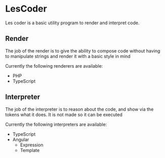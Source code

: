 # LesCoder

Les coder is a basic utility program to render and interpret code.

## Render

The job of the render is to give the ability to compose code without having to manipulate strings and render it with a basic style in mind

Currently the following renderers are available:
- PHP
- TypeScript

## Interpreter

The job of the interpreter is to reason about the code, and show via the tokens what it does. It is not made so it can be executed

Currently the following interpreters are available:
- TypeScript
- Angular
  - Expression
  - Template